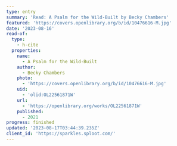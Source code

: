 ```yaml
---
type: entry
summary: 'Read: A Psalm for the Wild-Built by Becky Chambers'
featured: 'https://covers.openlibrary.org/b/id/10476616-M.jpg'
date: '2023-08-16'
read-of:
  type:
    - h-cite
  properties:
    name:
      - A Psalm for the Wild-Built
    author:
      - Becky Chambers
    photo:
      - 'https://covers.openlibrary.org/b/id/10476616-M.jpg'
    uid:
      - 'olid:OL22561871W'
    url:
      - 'https://openlibrary.org/works/OL22561871W'
    published:
      - 2021
progress: finished
updated: '2023-08-17T03:44:39.235Z'
client_id: 'https://sparkles.sploot.com/'
---
```


